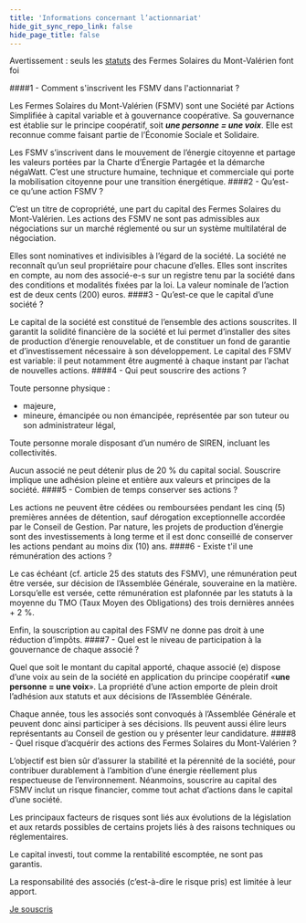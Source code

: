 ```yaml
---
title: 'Informations concernant l’actionnariat'
hide_git_sync_repo_link: false
hide_page_title: false
---
```


Avertissement : seuls les [statuts](https://www.google.com/url?q=https%3A%2F%2Fdrive.google.com%2Ffile%2Fd%2F1Wm-hCciqrirz9Dr5PCAuVlpkT0VyI1YP%2Fview%3Fusp%3Dsharing&sa=D&ust=1595158470555000&usg=AFQjCNHFzhPONnIAwDtlt12XGmzB6PtqmQ) des Fermes Solaires du Mont-Valérien font foi

####1 - Comment s'inscrivent les FSMV dans l'actionnariat ?

Les Fermes Solaires du Mont-Valérien (FSMV) sont une Société par Actions Simplifiée à capital variable et à gouvernance coopérative. Sa gouvernance est établie sur le principe coopératif, soit **_une personne = une voix_**. Elle est reconnue comme faisant partie de l’Économie Sociale et Solidaire.

Les FSMV s’inscrivent dans le mouvement de l’énergie citoyenne et partage les valeurs portées par la Charte d’Énergie Partagée et la démarche négaWatt. C’est une structure humaine, technique et commerciale qui porte la mobilisation citoyenne pour une transition énergétique.
####2 - Qu’est-ce qu’une action FSMV ?

C’est un titre de copropriété, une part du capital des Fermes Solaires du Mont-Valérien. Les actions des FSMV ne sont pas admissibles aux négociations sur un marché réglementé ou sur un système multilatéral de négociation.

Elles sont nominatives et indivisibles à l’égard de la société. La société ne reconnaît qu’un seul propriétaire pour chacune d’elles. Elles sont inscrites en compte, au nom des associé-e-s sur un registre tenu par la société dans des conditions et modalités fixées par la loi. La valeur nominale de l’action est de deux cents (200) euros.
####3 - Qu’est-ce que le capital d’une société ?

Le capital de la société est constitué de l’ensemble des actions souscrites. Il garantit la solidité financière de la société et lui permet d’installer des sites de production d’énergie renouvelable, et de constituer un fond de garantie et d’investissement nécessaire à son développement. Le capital des FSMV est variable: il peut notamment être augmenté à chaque instant par l’achat de nouvelles actions.
####4 - Qui peut souscrire des actions ?

Toute personne physique :

- majeure,
- mineure, émancipée ou non émancipée, représentée par son tuteur ou son administrateur légal,

Toute personne morale disposant d’un numéro de SIREN, incluant les collectivités.

Aucun associé ne peut détenir plus de 20 % du capital social. Souscrire implique une adhésion pleine et entière aux valeurs et principes de la société.
####5 - Combien de temps conserver ses actions ?

Les actions ne peuvent être cédées ou remboursées pendant les cinq (5) premières années de détention, sauf dérogation exceptionnelle accordée par le Conseil de Gestion. Par nature, les projets de production d’énergie sont des investissements à long terme et il est donc conseillé de conserver les actions pendant au moins dix (10) ans.
####6 - Existe t'il une rémunération des actions ?

Le cas échéant (cf. article 25 des statuts des FSMV), une rémunération peut être versée, sur décision de l’Assemblée Générale, souveraine en la matière. Lorsqu’elle est versée, cette rémunération est plafonnée par les statuts à la moyenne du TMO (Taux Moyen des Obligations) des trois dernières années + 2 %.

Enfin, la souscription au capital des FSMV ne donne pas droit à une réduction d’impôts.
####7 - Quel est le niveau de participation à la gouvernance de chaque associé ?

Quel que soit le montant du capital apporté, chaque associé (e) dispose d’une voix au sein de la société en application du principe coopératif «**une personne = une voix**». La propriété d’une action emporte de plein droit l’adhésion aux statuts et aux décisions de l’Assemblée Générale.

Chaque année, tous les associés sont convoqués à l’Assemblée Générale et peuvent donc ainsi participer à ses décisions. Ils peuvent aussi élire leurs représentants au Conseil de gestion ou y présenter leur candidature.
####8 - Quel risque d’acquérir des actions des Fermes Solaires du Mont-Valérien ?

L’objectif est bien sûr d’assurer la stabilité et la pérennité de la société, pour contribuer durablement à l’ambition d’une énergie réellement plus respectueuse de l’environnement. Néanmoins, souscrire au capital des FSMV inclut un risque financier, comme tout achat d’actions dans le capital d’une société.

Les principaux facteurs de risques sont liés aux évolutions de la législation et aux retards possibles de certains projets liés à des raisons techniques ou réglementaires.

Le capital investi, tout comme la rentabilité escomptée, ne sont pas garantis.

La responsabilité des associés (c’est-à-dire le risque pris) est limitée à leur apport.

[Je souscris](https://www.fsmv.fr/associe)